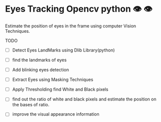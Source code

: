 # Eyes  Tracking Opencv python :eye: :eye:

Estimate the position of eyes in the frame using computer Vision Techniques.

TODO 

- [ ] Detect Eyes LandMarks using Dlib Library(python)
- [ ] find the landmarks of eyes 
- [ ] Add blinking eyes detection 
- [ ] Extract Eyes using Masking Techniques 
- [ ] Apply Thresholding find White and Black pixels 
- [ ] find out the ratio of white and black pixels and estimate the position on the bases of ratio.
- [ ] improve the visual appearance information 

